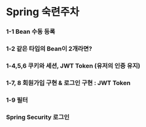 # Spring 숙련주차

### 1-1 Bean 수동 등록
### 1-2 같은 타입의 Bean이 2개라면?
### 1-4,5,6 쿠키와 세션, JWT Token (유저의 인증 유지)
### 1-7, 8 회원가입 구현 & 로그인 구현 : JWT Token
### 1-9 필터
### Spring Security 로그인